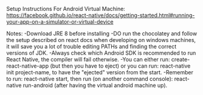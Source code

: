 Setup Instructions For Android Virtual Machine:
https://facebook.github.io/react-native/docs/getting-started.html#running-your-app-on-a-simulator-or-virtual-device


Notes:
-Download JRE 8 before installing
-DO run the chocolatey and follow the setup described on react docs when developing on windows machines, it will save you a lot of trouble editing PATHs and finding the correct versions of JDK.
-Always check which Android SDK is recommended to run React Native, the compiler will fail otherwise. 
-You can either run: create-react-native-app (but then you have to eject) or you can run: react-native init project-name, to have the "ejected" version from the start.
-Remember to run: react-native start, then run (on another command console): react-native run-android (after having the virtual android machine up).

